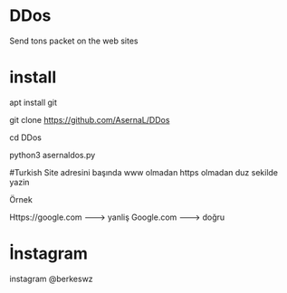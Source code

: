 # DDos
Send tons packet on the web sites

# install
apt install git

git clone https://github.com/AsernaL/DDos

cd DDos

python3 asernaldos.py

#Turkish
Site adresini başında www olmadan https olmadan duz sekilde yazin

Örnek

Https://google.com ---> yanliş
Google.com         ---> doğru

# İnstagram
instagram @berkeswz
